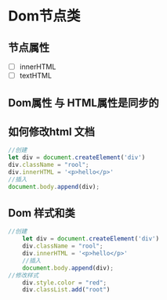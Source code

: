 # Dom节点类

## 节点属性

- [ ] innerHTML 
- [ ] textHTML

## Dom属性 与 HTML属性是同步的



## 如何修改html 文档

```js
//创建
let div = document.createElement('div')
div.className = "rool";
div.innerHTML = '<p>hello</p>'
//插入
document.body.append(div);
```



## Dom 样式和类

```js
//创建
    let div = document.createElement('div')
    div.className = "rool";
    div.innerHTML = '<p>hello</p>'
    //插入
    document.body.append(div);
//修改样式
    div.style.color = "red";
    div.classList.add("root")
```

